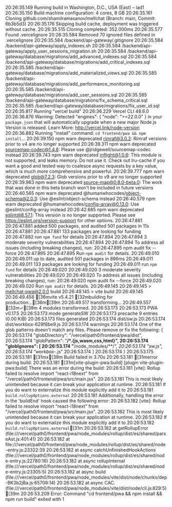 20:26:35.149 Running build in Washington, D.C., USA (East) – iad1
20:26:35.150 Build machine configuration: 4 cores, 8 GB
20:26:35.161 Cloning github.com/shamilramasanov/mellchat (Branch: main, Commit: 6b3b5d3)
20:26:35.176 Skipping build cache, deployment was triggered without cache.
20:26:35.515 Cloning completed: 352.000ms
20:26:35.577 Found .vercelignore
20:26:35.584 Removed 70 ignored files defined in .vercelignore
20:26:35.584   /backend/api-gateway/.gitignore
20:26:35.584   /backend/api-gateway/apply_indexes.sh
20:26:35.584   /backend/api-gateway/apply_user_sessions_migration.sh
20:26:35.584   /backend/api-gateway/database/migrations/add_advanced_indexes.sql
20:26:35.584   /backend/api-gateway/database/migrations/add_critical_indexes.sql
20:26:35.585   /backend/api-gateway/database/migrations/add_materialized_views.sql
20:26:35.585   /backend/api-gateway/database/migrations/add_performance_monitoring.sql
20:26:35.585   /backend/api-gateway/database/migrations/add_user_sessions.sql
20:26:35.585   /backend/api-gateway/database/migrations/fix_schema_critical.sql
20:26:35.585   /backend/api-gateway/database/migrations/fix_user_id.sql
20:26:35.817 Running "vercel build"
20:26:36.229 Vercel CLI 48.6.0
20:26:36.876 Warning: Detected "engines": { "node": ">=22.0.0" } in your `package.json` that will automatically upgrade when a new major Node.js Version is released. Learn More: http://vercel.link/node-version
20:26:36.882 Running "install" command: `cd frontend/pwa && npm install`...
20:26:39.150 npm warn deprecated rimraf@3.0.2: Rimraf versions prior to v4 are no longer supported
20:26:39.311 npm warn deprecated sourcemap-codec@1.4.8: Please use @jridgewell/sourcemap-codec instead
20:26:39.743 npm warn deprecated inflight@1.0.6: This module is not supported, and leaks memory. Do not use it. Check out lru-cache if you want a good and tested way to coalesce async requests by a key value, which is much more comprehensive and powerful.
20:26:39.777 npm warn deprecated glob@7.2.3: Glob versions prior to v9 are no longer supported
20:26:39.963 npm warn deprecated source-map@0.8.0-beta.0: The work that was done in this beta branch won't be included in future versions
20:26:40.565 npm warn deprecated @humanwhocodes/object-schema@2.0.3: Use @eslint/object-schema instead
20:26:40.579 npm warn deprecated @humanwhocodes/config-array@0.13.0: Use @eslint/config-array instead
20:26:42.685 npm warn deprecated eslint@8.57.1: This version is no longer supported. Please see https://eslint.org/version-support for other options.
20:26:47.881 
20:26:47.881 added 500 packages, and audited 501 packages in 11s
20:26:47.881 
20:26:47.881 133 packages are looking for funding
20:26:47.882   run `npm fund` for details
20:26:47.894 
20:26:47.894 3 moderate severity vulnerabilities
20:26:47.894 
20:26:47.894 To address all issues (including breaking changes), run:
20:26:47.895   npm audit fix --force
20:26:47.895 
20:26:47.895 Run `npm audit` for details.
20:26:49.010 
20:26:49.011 up to date, audited 501 packages in 896ms
20:26:49.011 
20:26:49.011 133 packages are looking for funding
20:26:49.011   run `npm fund` for details
20:26:49.020 
20:26:49.020 3 moderate severity vulnerabilities
20:26:49.020 
20:26:49.020 To address all issues (including breaking changes), run:
20:26:49.020   npm audit fix --force
20:26:49.020 
20:26:49.020 Run `npm audit` for details.
20:26:49.145 
20:26:49.145 > mellchat-pwa@2.0.0 build
20:26:49.145 > vite build
20:26:49.145 
20:26:49.458 [36mvite v5.4.21 [32mbuilding for production...[36m[39m
20:26:49.517 transforming...
20:26:49.557 [32m✓[39m 4 modules transformed.
20:26:53.173 
20:26:53.173 PWA v0.17.5
20:26:53.173 mode      generateSW
20:26:53.173 precache  9 entries (0.00 KiB)
20:26:53.173 files generated
20:26:53.174   dist/sw.js
20:26:53.174   dist/workbox-629f8be9.js
20:26:53.174 warnings
20:26:53.174   One of the glob patterns doesn't match any files. Please remove or fix the following: {
20:26:53.174   "globDirectory": "/vercel/path0/frontend/pwa/dist",
20:26:53.174   "globPattern": "**/*.{js,wasm,css,html}",
20:26:53.174   "globIgnores": [
20:26:53.174     "**/node_modules/**/*",
20:26:53.174     "sw.js",
20:26:53.174     "workbox-*.js"
20:26:53.174   ]
20:26:53.174 }
20:26:53.175 
20:26:53.181 [31mx[39m Build failed in 3.70s
20:26:53.181 [31merror during build:
20:26:53.181 [31m[vite-plugin-pwa:build] [plugin vite-plugin-pwa:build] There was an error during the build:
20:26:53.181   [vite]: Rollup failed to resolve import "react-i18next" from "/vercel/path0/frontend/pwa/src/main.jsx".
20:26:53.181 This is most likely unintended because it can break your application at runtime.
20:26:53.181 If you do want to externalize this module explicitly add it to
20:26:53.181 `build.rollupOptions.external`
20:26:53.181 Additionally, handling the error in the 'buildEnd' hook caused the following error:
20:26:53.182   [vite]: Rollup failed to resolve import "react-i18next" from "/vercel/path0/frontend/pwa/src/main.jsx".
20:26:53.182 This is most likely unintended because it can break your application at runtime.
20:26:53.182 If you do want to externalize this module explicitly add it to
20:26:53.182 `build.rollupOptions.external`[31m
20:26:53.182     at getRollupError (file:///vercel/path0/frontend/pwa/node_modules/rollup/dist/es/shared/parseAst.js:401:41)
20:26:53.182     at file:///vercel/path0/frontend/pwa/node_modules/rollup/dist/es/shared/node-entry.js:23322:39
20:26:53.182     at async catchUnfinishedHookActions (file:///vercel/path0/frontend/pwa/node_modules/rollup/dist/es/shared/node-entry.js:22780:16)
20:26:53.182     at async rollupInternal (file:///vercel/path0/frontend/pwa/node_modules/rollup/dist/es/shared/node-entry.js:23305:5)
20:26:53.182     at async build (file:///vercel/path0/frontend/pwa/node_modules/vite/dist/node/chunks/dep-BK3b2jBa.js:65709:14)
20:26:53.182     at async CAC.<anonymous> (file:///vercel/path0/frontend/pwa/node_modules/vite/dist/node/cli.js:829:5)[39m
20:26:53.209 Error: Command "cd frontend/pwa && npm install && npm run build" exited with 1